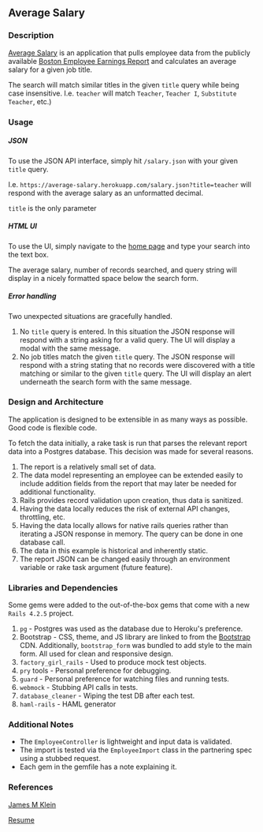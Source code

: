 ## Average Salary
### Description
[Average Salary](https://average-salary.herokuapp.com) is an application that pulls employee data from the publicly available [Boston Employee Earnings Report](https://data.cityofboston.gov/Finance/Employee-Earnings-Report-2014/4swk-wcg8) and calculates an average salary for a given job title.

The search will match similar titles in the given `title` query while being case insensitive. I.e. `teacher` will match `Teacher`, `Teacher I`, `Substitute Teacher`, etc.)

### Usage
##### JSON
To use the JSON API interface, simply hit `/salary.json` with your given `title` query.

I.e. `https://average-salary.herokuapp.com/salary.json?title=teacher` will respond with the average salary as an unformatted decimal.

`title` is the only parameter

##### HTML UI
To use the UI, simply navigate to the [home page](https://average-salary.herokuapp.com/) and type your search into the text box.

The average salary, number of records searched, and query string will display in a nicely formatted space below the search form.

##### Error handling
Two unexpected situations are gracefully handled.

1. No `title` query is entered. In this situation the JSON response will respond with a string asking for a valid query. The UI will display a modal with the same message.
2. No job titles match the given `title` query. The JSON response will respond with a string stating that no records were discovered with a title matching or similar to the given `title` query. The UI will display an alert underneath the search form with the same message.

### Design and Architecture
The application is designed to be extensible in as many ways as possible. Good code is flexible code.

To fetch the data initially, a rake task is run that parses the relevant report data into a Postgres database. This decision was made for several reasons.

1. The report is a relatively small set of data.
2. The data model representing an employee can be extended easily to include addition fields from the report that may later be needed for additional functionality.
3. Rails provides record validation upon creation, thus data is sanitized.
4. Having the data locally reduces the risk of external API changes, throttling, etc.
5. Having the data locally allows for native rails queries rather than iterating a JSON response in memory. The query can be done in one database call.
6. The data in this example is historical and inherently static.
7. The report JSON can be changed easily through an environment variable or rake task argument (future feature).

### Libraries and Dependencies
Some gems were added to the out-of-the-box gems that come with a new `Rails 4.2.5` project.

1. `pg` - Postgres was used as the database due to Heroku's preference.
2. Bootstrap - CSS, theme, and JS library are linked to from the [Bootstrap](http://getbootstrap.com/) CDN. Additionally, `bootstrap_form` was bundled to add style to the main form. All used for clean and responsive design.
3. `factory_girl_rails` - Used to produce mock test objects.
4. `pry` tools - Personal preference for debugging.
5. `guard` - Personal preference for watching files and running tests.
6. `webmock` - Stubbing API calls in tests.
7. `database_cleaner` - Wiping the test DB after each test.
8. `haml-rails` - HAML generator

### Additional Notes
* The `EmployeeController` is lightweight and input data is validated. 
* The import is tested via the `EmployeeImport` class in the partnering spec using a stubbed request.
* Each gem in the gemfile has a note explaining it.

### References
[James M Klein](http://www.jamesmklein.com)

[Resume](http://www.jamesmklein.com/James_Klein_Resume.pdf)
